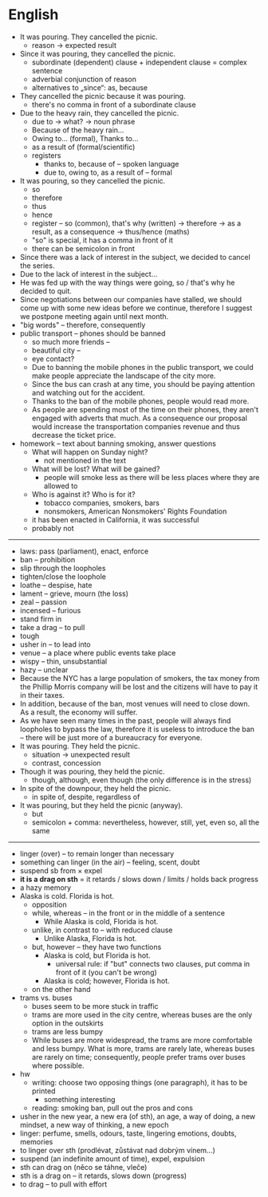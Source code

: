 # English

- It was pouring. They cancelled the picnic.
	- reason → expected result
- Since it was pouring, they cancelled the picnic.
	- subordinate (dependent) clause + independent clause = complex sentence
	- adverbial conjunction of reason
	- alternatives to „since“: as, because
- They cancelled the picnic because it was pouring.
	- there's no comma in front of a subordinate clause
- Due to the heavy rain, they cancelled the picnic.
	- due to → what? → noun phrase
	- Because of the heavy rain…
	- Owing to… (formal), Thanks to…
	- as a result of (formal/scientific)
	- registers
		- thanks to, because of – spoken language
		- due to, owing to, as a result of – formal
- It was pouring, so they cancelled the picnic.
	- so
	- therefore
	- thus
	- hence
	- register – so (common), that's why (written) → therefore → as a result, as a consequence → thus/hence (maths)
	- "so" is special, it has a comma in front of it
	- there can be semicolon in front
- Since there was a lack of interest in the subject, we decided to cancel the series.
- Due to the lack of interest in the subject…
- He was fed up with the way things were going, so / that's why he decided to quit.
- Since negotiations between our companies have stalled, we should come up with some new ideas before we continue, therefore I suggest we postpone meeting again until next month.
- "big words" – therefore, consequently
- public transport – phones should be banned
	- so much more friends – 
	- beautiful city – 
	- eye contact?
	- Due to banning the mobile phones in the public transport, we could make people appreciate the landscape of the city more.
	- Since the bus can crash at any time, you should be paying attention and watching out for the accident.
	- Thanks to the ban of the mobile phones, people would read more.
	- As people are spending most of the time on their phones, they aren't engaged with adverts that much. As a consequence our proposal would increase the transportation companies revenue and thus decrease the ticket price.
- homework – text about banning smoking, answer questions
	- What will happen on Sunday night?
		- not mentioned in the text
	- What will be lost? What will be gained?
		- people will smoke less as there will be less places where they are allowed to
	- Who is against it? Who is for it?
		- tobacco companies, smokers, bars
		- nonsmokers, American Nonsmokers' Rights Foundation
	- it has been enacted in California, it was successful
	- probably not

---

- laws: pass (parliament), enact, enforce
- ban – prohibition
- slip through the loopholes
- tighten/close the loophole
- loathe – despise, hate
- lament – grieve, mourn (the loss)
- zeal – passion
- incensed – furious
- stand firm in
- take a drag – to pull
- tough
- usher in – to lead into
- venue – a place where public events take place
- wispy – thin, unsubstantial
- hazy – unclear
- Because the NYC has a large population of smokers, the tax money from the Phillip Morris company will be lost and the citizens will have to pay it in their taxes.
- In addition, because of the ban, most venues will need to close down. As a result, the economy will suffer.
- As we have seen many times in the past, people will always find loopholes to bypass the law, therefore it is useless to introduce the ban – there will be just more of a bureaucracy for everyone.
- It was pouring. They held the picnic.
	- situation → unexpected result
	- contrast, concession
- Though it was pouring, they held the picnic.
	- though, although, even though (the only difference is in the stress)
- In spite of the downpour, they held the picnic.
	- in spite of, despite, regardless of
- It was pouring, but they held the picnic (anyway).
	- but
	- semicolon + comma: nevertheless, however, still, yet, even so, all the same

---

- linger (over) – to remain longer than necessary
- something can linger (in the air) – feeling, scent, doubt
- suspend sb from × expel
- **it is a drag on sth** = it retards / slows down / limits / holds back progress
- a hazy memory
- Alaska is cold. Florida is hot.
	- opposition
	- while, whereas – in the front or in the middle of a sentence
		- While Alaska is cold, Florida is hot.
	- unlike, in contrast to – with reduced clause
		- Unlike Alaska, Florida is hot.
	- but, however – they have two functions
		- Alaska is cold, but Florida is hot.
			- universal rule: if "but" connects two clauses, put comma in front of it (you can't be wrong)
		- Alaska is cold; however, Florida is hot. 
	- on the other hand
- trams vs. buses
	- buses seem to be more stuck in traffic
	- trams are more used in the city centre, whereas buses are the only option in the outskirts
	- trams are less bumpy
	- While buses are more widespread, the trams are more comfortable and less bumpy. What is more, trams are rarely late, whereas buses are rarely on time; consequently, people prefer trams over buses where possible.
- hw
	- writing: choose two opposing things (one paragraph), it has to be printed
		- something interesting
	- reading: smoking ban, pull out the pros and cons
- usher in the new year, a new era (of sth), an age, a way of doing, a new mindset, a new way of thinking, a new epoch
- linger: perfume, smells, odours, taste, lingering emotions, doubts, memories
- to linger over sth (prodlévat, zůstávat nad dobrým vínem…)
- suspend (an indefinite amount of time), expel, expulsion
- sth can drag on (něco se táhne, vleče)
- sth is a drag on – it retards, slows down (progress)
- to drag – to pull with effort
